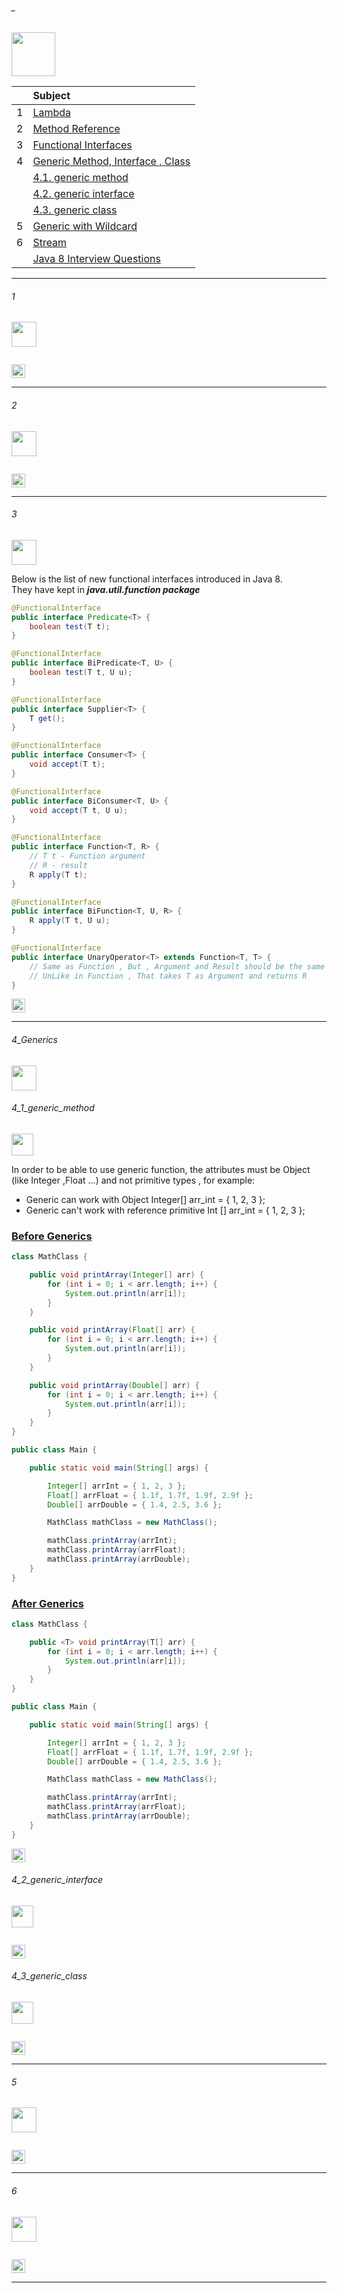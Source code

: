 ###### _

<img src="https://img.shields.io/badge/-8. Generics %20-blue" height=70px>

|     |  Subject           |
|:---:|:------------------------------| 
|  1  |[Lambda](#-)   | 
|  2  |[Method Reference](#-) |   
|  3  |[Functional Interfaces](#3)  |   
|  4  |[Generic Method, Interface , Class](#4_Generics) |
|     |[4.1. generic method](#4_1_generic_method) | 
|     |[4.2. generic interface](#4_2_generic_interface) | 
|     |[4.3. generic class](#4_3_generic_class) | 
|  5  |[Generic with Wildcard](#5) |   
|  6  |[Stream](#-) |   
|     |[Java 8 Interview Questions](https://javaconceptoftheday.com/java-8-interview-questions-and-answers/) | 


--------------------------------------------------------------------------------------------------

###### 1

<img src="https://img.shields.io/badge/-1.  %20-blue" height=40px>

```java
```

[<img src="https://img.shields.io/badge/-Back to top%20-brown" height=22px>](#_)

--------------------------------------------------------------------------------------------------

###### 2

<img src="https://img.shields.io/badge/-2.  %20-blue" height=40px>

```java
```

[<img src="https://img.shields.io/badge/-Back to top%20-brown" height=22px>](#_)

--------------------------------------------------------------------------------------------------

###### 3

<img src="https://img.shields.io/badge/-3. Functional Interfaces %20-blue" height=40px>

Below is the list of new functional interfaces introduced in Java 8. </br>
They have kept in **_java.util.function package_**

```java
@FunctionalInterface
public interface Predicate<T> {
	boolean test(T t);
}

@FunctionalInterface
public interface BiPredicate<T, U> {
	boolean test(T t, U u);
}

@FunctionalInterface
public interface Supplier<T> {
	T get();
}

@FunctionalInterface
public interface Consumer<T> {
	void accept(T t);
}

@FunctionalInterface
public interface BiConsumer<T, U> {
	void accept(T t, U u);
}

@FunctionalInterface
public interface Function<T, R> {
	// T t - Function argument 
	// R - result
	R apply(T t);
}

@FunctionalInterface
public interface BiFunction<T, U, R> {
	R apply(T t, U u);
}

@FunctionalInterface
public interface UnaryOperator<T> extends Function<T, T> {
	// Same as Function , But , Argument and Result should be the same Type (T)
	// UnLike in Function , That takes T as Argument and returns R 
}
```

[<img src="https://img.shields.io/badge/-Back to top%20-brown" height=22px>](#_)

--------------------------------------------------------------------------------------------------

###### 4_Generics

<img src="https://img.shields.io/badge/-4_Generics  %20-blue" height=40px>

###### 4_1_generic_method

<img src="https://img.shields.io/badge/-4_1_generic_method  %20-green" height=35px>

In order to be able to use generic function, the attributes  must be Object (like Integer ,Float …) and not primitive types , for example:
* Generic can work with Object Integer[] arr_int = { 1, 2, 3 };
* Generic can't work with reference primitive  Int [] arr_int = { 1, 2, 3 };

### [Before Generics](#-)

```java
class MathClass {

	public void printArray(Integer[] arr) {
		for (int i = 0; i < arr.length; i++) {
			System.out.println(arr[i]);
		}
	}

	public void printArray(Float[] arr) {
		for (int i = 0; i < arr.length; i++) {
			System.out.println(arr[i]);
		}
	}

	public void printArray(Double[] arr) {
		for (int i = 0; i < arr.length; i++) {
			System.out.println(arr[i]);
		}
	}
}

public class Main {

	public static void main(String[] args) {

		Integer[] arrInt = { 1, 2, 3 };
		Float[] arrFloat = { 1.1f, 1.7f, 1.9f, 2.9f };
		Double[] arrDouble = { 1.4, 2.5, 3.6 };

		MathClass mathClass = new MathClass();

		mathClass.printArray(arrInt);
		mathClass.printArray(arrFloat);
		mathClass.printArray(arrDouble);
	}
}
```

### [After Generics](#-)

```java
class MathClass {

	public <T> void printArray(T[] arr) {
		for (int i = 0; i < arr.length; i++) {
			System.out.println(arr[i]);
		}
	}
}

public class Main {

	public static void main(String[] args) {

		Integer[] arrInt = { 1, 2, 3 };
		Float[] arrFloat = { 1.1f, 1.7f, 1.9f, 2.9f };
		Double[] arrDouble = { 1.4, 2.5, 3.6 };

		MathClass mathClass = new MathClass();

		mathClass.printArray(arrInt);
		mathClass.printArray(arrFloat);
		mathClass.printArray(arrDouble);
	}
}
```

[<img src="https://img.shields.io/badge/-Back to top%20-brown" height=22px>](#_)

###### 4_2_generic_interface

<img src="https://img.shields.io/badge/- 4_2_generic_interface %20-green" height=35px>

```java
```

[<img src="https://img.shields.io/badge/-Back to top%20-brown" height=22px>](#_)

###### 4_3_generic_class

<img src="https://img.shields.io/badge/- 4_3_generic_class %20-green" height=35px>

```java
```

[<img src="https://img.shields.io/badge/-Back to top%20-brown" height=22px>](#_)

--------------------------------------------------------------------------------------------------

###### 5

<img src="https://img.shields.io/badge/-5.  %20-blue" height=40px>

```java
```

[<img src="https://img.shields.io/badge/-Back to top%20-brown" height=22px>](#_)

--------------------------------------------------------------------------------------------------

###### 6

<img src="https://img.shields.io/badge/-5.  %20-blue" height=40px>

```java
```

[<img src="https://img.shields.io/badge/-Back to top%20-brown" height=22px>](#_)

--------------------------------------------------------------------------------------------------
